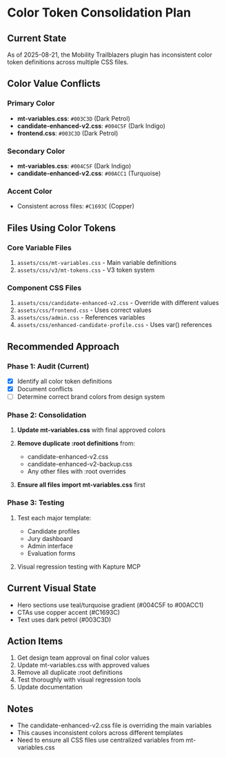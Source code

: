 # Color Token Consolidation Plan

## Current State
As of 2025-08-21, the Mobility Trailblazers plugin has inconsistent color token definitions across multiple CSS files.

## Color Value Conflicts

### Primary Color
- **mt-variables.css**: `#003C3D` (Dark Petrol)
- **candidate-enhanced-v2.css**: `#004C5F` (Dark Indigo)
- **frontend.css**: `#003C3D` (Dark Petrol)

### Secondary Color  
- **mt-variables.css**: `#004C5F` (Dark Indigo)
- **candidate-enhanced-v2.css**: `#00ACC1` (Turquoise)

### Accent Color
- Consistent across files: `#C1693C` (Copper)

## Files Using Color Tokens

### Core Variable Files
1. `assets/css/mt-variables.css` - Main variable definitions
2. `assets/css/v3/mt-tokens.css` - V3 token system

### Component CSS Files
1. `assets/css/candidate-enhanced-v2.css` - Override with different values
2. `assets/css/frontend.css` - Uses correct values
3. `assets/css/admin.css` - References variables
4. `assets/css/enhanced-candidate-profile.css` - Uses var() references

## Recommended Approach

### Phase 1: Audit (Current)
- [x] Identify all color token definitions
- [x] Document conflicts
- [ ] Determine correct brand colors from design system

### Phase 2: Consolidation
1. **Update mt-variables.css** with final approved colors
2. **Remove duplicate :root definitions** from:
   - candidate-enhanced-v2.css
   - candidate-enhanced-v2-backup.css
   - Any other files with :root overrides

3. **Ensure all files import mt-variables.css** first

### Phase 3: Testing
1. Test each major template:
   - Candidate profiles
   - Jury dashboard
   - Admin interface
   - Evaluation forms

2. Visual regression testing with Kapture MCP

## Current Visual State
- Hero sections use teal/turquoise gradient (#004C5F to #00ACC1)
- CTAs use copper accent (#C1693C)
- Text uses dark petrol (#003C3D)

## Action Items
1. Get design team approval on final color values
2. Update mt-variables.css with approved values
3. Remove all duplicate :root definitions
4. Test thoroughly with visual regression tools
5. Update documentation

## Notes
- The candidate-enhanced-v2.css file is overriding the main variables
- This causes inconsistent colors across different templates
- Need to ensure all CSS files use centralized variables from mt-variables.css